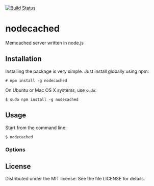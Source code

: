 [![Build Status](https://secure.travis-ci.org/alexfernandez/nodecached.png)](http://travis-ci.org/alexfernandez/nodecached)

# nodecached

Memcached server written in node.js

## Installation

Installing the package is very simple. Just install globally using npm:

    # npm install -g nodecached

On Ubuntu or Mac OS X systems, use `sudo`:

    $ sudo npm install -g nodecached

## Usage

Start from the command line:

    $ nodecached

### Options

## License

Distributed under the MIT license. See the file LICENSE for details.

